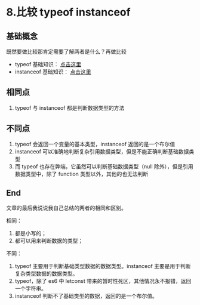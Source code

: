 # 8.比较 typeof instanceof

## 基础概念

既然要做比较那肯定需要了解两者是什么？再做比较

- typeof 基础知识： [点击这里](https://blog.csdn.net/wswq2505655377/article/details/128104732)
- instanceof 基础知识： [点击这里](https://blog.csdn.net/wswq2505655377/article/details/128120886)

## 相同点

1. typeof 与 instanceof 都是判断数据类型的方法

## 不同点

1. typeof 会返回一个变量的基本类型，instanceof 返回的是一个布尔值
2. instanceof 可以准确地判断复杂引用数据类型，但是不能正确判断基础数据类型
3. 而 typeof 也存在弊端，它虽然可以判断基础数据类型（null 除外），但是引用数据类型中，除了 function 类型以外，其他的也无法判断

## End

文章的最后我说说我自己总结的两者的相同和区别。

相同：

1. 都是小写的；
2. 都可以用来判断数据的类型；

不同：

1. typeof 主要用于判断基础类型数据的数据类型。instanceof 主要是用于判断复杂类型数据的数据类型。
2. typeof，除了 es6 中 letconst 带来的暂时性死区，其他情况永不报错，返回一个字符串。
3. instanceof 判断不了基础类型的数据，返回的是一个布尔值。
